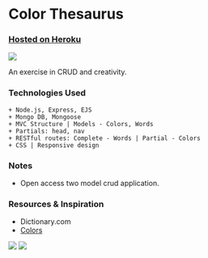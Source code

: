 # Color Thesaurus

### [Hosted on Heroku](https://colorthesaurus.herokuapp.com/)

![](http://i.imgur.com/kW6Bx5U.png)

An exercise in CRUD and creativity.

### Technologies Used

```
+ Node.js, Express, EJS
+ Mongo DB, Mongoose
+ MVC Structure | Models - Colors, Words
+ Partials: head, nav
+ RESTful routes: Complete - Words | Partial - Colors
+ CSS | Responsive design
```

### Notes
+ Open access two model crud application.  

### Resources & Inspiration
+ Dictionary.com
+ [Colors](http://clrs.cc/)

![](http://i.imgur.com/pqOGg12.png)
![](http://i.imgur.com/fJfoZZm.png)
